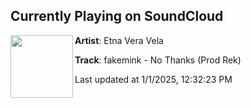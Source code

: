 ## Currently Playing on SoundCloud

[<img align="left" width="100" src="https://i1.sndcdn.com/artworks-pVRnYDI1cFzaiC6U-BYGL1w-t500x500.png">](https://soundcloud.com/ella-843755159/no-thanks-prod-rek?in=saxurn/sets/selectron/)

**Artist**: Etna Vera Vela 

**Track**: fakemink - No Thanks (Prod Rek)

Last updated at 1/1/2025, 12:32:23 PM
